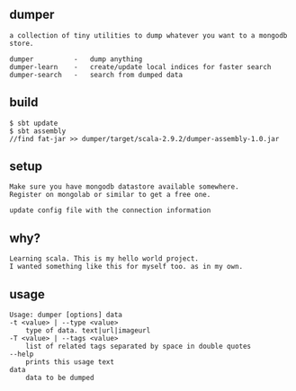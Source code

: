 
dumper
---------------

    a collection of tiny utilities to dump whatever you want to a mongodb store.

    dumper          -   dump anything
    dumper-learn    -   create/update local indices for faster search
    dumper-search   -   search from dumped data

build
---------------
    $ sbt update
    $ sbt assembly
    //find fat-jar >> dumper/target/scala-2.9.2/dumper-assembly-1.0.jar


setup
---------------
    Make sure you have mongodb datastore available somewhere.
    Register on mongolab or similar to get a free one.

    update config file with the connection information


why?
---------------
    Learning scala. This is my hello world project.
    I wanted something like this for myself too. as in my own.

usage
---------------
    Usage: dumper [options] data
    -t <value> | --type <value>
        type of data. text|url|imageurl
    -T <value> | --tags <value>
        list of related tags separated by space in double quotes
    --help
        prints this usage text
    data
        data to be dumped


